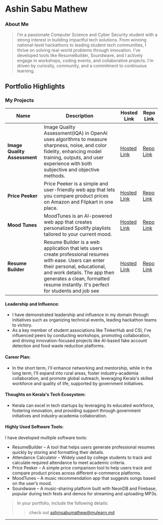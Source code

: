 # Ashin Sabu Mathew

### About Me

> I’m a passionate Computer Science and Cyber Security student with a strong interest in building impactful tech solutions. From winning national-level hackathons to leading student tech communities, I thrive on solving real-world problems through innovation. I’ve developed tools like ResumeBuilder, Soundwave, and I actively engage in workshops, coding events, and collaborative projects. I'm driven by curiosity, community, and a commitment to continuous learning.


## Portfolio Highlights
### My Projects

| Name                | Description                                                               | Hosted Link                              | Repo Link                                                      |
|---------------------|---------------------------------------------------------------------------|------------------------------------------|----------------------------------------------------------------|
| **Image Quality Assessment**  | Image Quality Assessment(IQA) in OpenAI uses algorithms to measure sharpness, noise, and color fidelity, enhancing model training, outputs, and user experience with both subjective and objective methods.                                              | [Hosted Link](https://image-quality-assessment1.onrender.com/)    | [Repo Link](https://github.com/Top-100-Coders/Image-Quality-Assessment)             |
| **Price Peeker**  | Price Peeker is a simple and user-friendly web app that lets you compare product prices on Amazon and Flipkart in one place.                 | [Hosted Link](https://price-peek-self.vercel.app/)    | [Repo Link](https://github.com/AshinSMathew/Price-Peeker)             |
| **Mood Tunes**  | MoodTunes is an AI-powered web app that creates personalized Spotify playlists tailored to your current mood.| [Hosted Link](https://mood-tunes-spotify.vercel.app/)    | [Repo Link](https://github.com/AshinSMathew/MoodTunes)             |
| **Resume Builder**  | Resume Builder is a web application that lets users create professional resumes with ease. Users can enter their personal, educational, and work details. The app then generates a clean, formatted resume instantly. It's perfect for students and job see| [Hosted Link](https://vitabuilder.vercel.app/)    | [Repo Link](https://github.com/AshinSMathew/ResumeBuilder)             |

#### Leadership and Influence:
- I have demonstrated leadership and influence in my domain through initiatives such as organizing technical events, leading hackathon teams to victory.
- As a key member of student associations like TinkerHub and CSI, I’ve influenced peers by conducting workshops, promoting collaboration, and driving innovation-focused projects like AI-based fake account detection and food waste reduction platforms.

#### Career Plan:

- In the short term, I'll enhance networking and mentorship, while in the long term, I'll expand into rural areas, foster industry-academia collaboration, and promote global outreach, leveraging Kerala's skilled workforce and quality of life, supported by government initiatives.

#### Thoughts on Kerala's Tech Ecosystem:

- Kerala can excel in tech startups by leveraging its educated workforce, fostering innovation, and providing support through government initiatives and industry-academia collaboration.

#### Highly Used Software Tools:

I have developed multiple software tools:
- ResumeBuilder – A tool that helps users generate professional resumes quickly by storing and formatting their details.
- Attendance Calculator – Widely used by college students to track and calculate required attendance to meet academic criteria.
- Price Peeker – A simple price comparison tool to help users track and compare product prices across different e-commerce platforms.
- MoodTunes – A music recommendation app that suggests songs based on the user’s mood.
- Soundwave – A music-sharing platform built with NeonDB and Firebase, popular during tech fests and demos for streaming and uploading MP3s.



> In your portfolio, include the following details:
>> check out [ashinsabumathew@mulearn.md](./profile/ashinsabumathew@mulearn.md)

---
